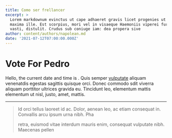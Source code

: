 ```yaml
---
title: Como ser frellancer
excerpt: >
  Lorem markdownum evinctus ut cape adhaeret gravis licet progenies ut haesit
  maxima ille. Est scorpius, mori vel in visaeque Haemoniis viperei furoris e ad
  vasti, distulit. Crudus sub coniuge iam: dea propera sive
author: content/authors/napolean.md
date: '2021-07-12T07:00:00.000Z'
---
```


# Vote For Pedro

Hello, the current date and time is <DateTime format="iso"/>. Quis semper [vulputate](https://example.com) aliquam venenatdis egestas sagittis quisque orci. Donec commodo sdit viverra aliquam porttitor ultrices gravida eu. Tincidunt leo, elementum mattis elementum ut nisl, justo, amet, mattis.

***
> Id orci tellus laoreet id ac. Dolor, aenean leo, ac etiam consequat in. Convallis arcu ipsum urna nibh. Pha
>
> retra, euismod vitae interdum mauris enim, consequat vulputate nibh. Maecenas pellen